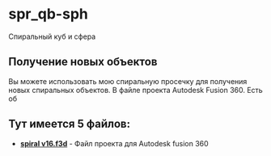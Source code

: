 # spr_qb-sph
Спиральный куб и сфера

## Получение новых объектов
Вы можете использовать мою спиральную просечку для получения новых спиральных объектов.
В файле проекта Autodesk Fusion 360. Есть об

## Тут имеется 5 файлов:
- [**spiral v16.f3d**](https://github.com/MitrichevGeorge/spr_qb-sph/blob/main/spiral%20v16.f3d) - Файл проекта для Autodesk fusion 360
